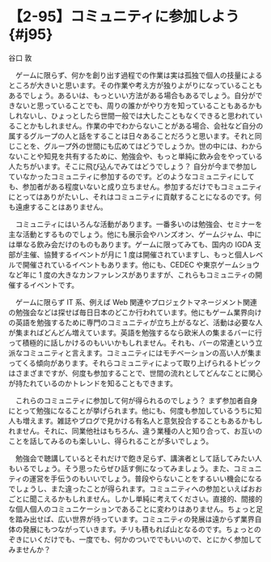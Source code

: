 # 【2-95】コミュニティに参加しよう{#j95}

<div class="author">谷口 敦</div>

　ゲームに限らず、何かを創り出す過程での作業は実は孤独で個人の技量によるところが大きいと思います。その作業や考え方が独りよがりになっていることもあるでしょう。あるいは、もっといい方法がある場合もあるでしょう。自分ができないと思っていることでも、周りの誰かがやり方を知っていることもあるかもしれないし、ひょっとしたら世間一般では大したこともなくできると思われていることかもしれません。作業の中でわからないことがある場合、会社など自分の属するグループの人と話をすることは日々あることだろうと思います。それと同じことを、グループ外の世間にも広めてはどうでしょうか。世の中には、わからないことや知見を共有するために、勉強会や、もっと単純に飲み会をやっている人たちがいます。そこに飛び込んでみてはどうでしょう？ 自分が今まで参加していなかったコミュニティに参加するのです。どのようなコミュニティにしても、参加者がある程度いないと成り立ちません。参加するだけでもコミュニティにとってはありがたいし、それはコミュニティに貢献することになるのです。何も遠慮することはありません。

　コミュニティにはいろんな活動があります。一番多いのは勉強会、セミナーを主な活動とするものでしょう。他にも展示会やハンズオン、ゲームジャム、中には単なる飲み会だけのものもあります。ゲームに限ってみても、国内の IGDA 支部が主催、協賛するイベントが月に 1 度は開催されていますし、もっと個人レベルで開催されているイベントもあります。他にも、CEDEC や東京ゲームショウなど年に 1 度の大きなカンファレンスがありますが、これらもコミュニティの開催するイベントです。

　ゲームに限らず IT 系、例えば Web 関連やプロジェクトマネージメント関連の勉強会などは探せば毎日日本のどこか行われています。他にもゲーム業界向けの英語を勉強するために専門のコミュニティが立ち上がるなど、活動は必要な人が集まればどんどん増えています。英語を勉強するなら欧米人の集まるバーに行って積極的に話しかけるのもいいかもしれません。それも、バーの常連という立派なコミュニティと言えます。コミュニティにはモチベーションの高い人が集まってくる傾向があります。それらコミュニティによって取り上げられるトピックはさまざまですが、何度も参加することで、世間の流れとしてどんなことに関心が持たれているのかトレンドを知ることもできます。

　これらのコミュニティに参加して何が得られるのでしょう？ まず参加者自身にとって勉強になることが挙げられます。他にも、何度も参加しているうちに知人も増えます。雑誌やブログで見かける有名人と意気投合することもあるかもしれません。それに、同業他社はもちろん、違う業種の人と知り合って、お互いのことを話してみるのも楽しいし、得られることが多いでしょう。

　勉強会で聴講しているとそれだけで飽き足らず、講演者として話してみたい人もいるでしょう。そう思ったらぜひ話す側になってみましょう。また、コミュニティの運営を手伝うのもいいでしょう。普段やらないことをするいい機会になるでしょうし、また違ったことが得られます。コミュニティへの参加といえばおおごとに聞こえるかもしれません。しかし単純に考えてください。直接的、間接的な個人個人のコミュニケーションであることに変わりはありません。ちょっと足を踏み出せば、広い世界が待っています。コミュニティの発展は遠からず業界自体の発展にもつながっていきます。チリも積もれば山となるのです。ちょっとのぞきにいくだけでも、一度でも、何かのついででもいいので、とにかく参加してみませんか？
